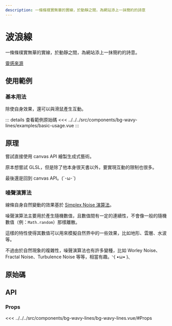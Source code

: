 ```yaml
---
description: 一條條樸實無華的實線，於動靜之間，為網站添上一抹簡約的詩意
---
```


<script setup>
import SourceLinkList from '../../../src/components/source-link-list.vue'

import BasicUsage from '../../../src/components/bg-wavy-lines/examples/basic-usage.vue'
</script>

# 波浪線 <Badge type="info" text="bg" />

一條條樸實無華的實線，於動靜之間，為網站添上一抹簡約的詩意。

[靈感來源](https://codepen.io/wodniack/pen/abeMZXQ?editors=1010)

## 使用範例

### 基本用法

除使自身效果，還可以與滑鼠產生互動。

<basic-usage class="h-[70vh]" />

::: details 查看範例原始碼
<<< ../../../src/components/bg-wavy-lines/examples/basic-usage.vue
:::

## 原理

嘗試直接使用 canvas API 繪製生成式藝術。

原本想嘗試 GLSL，但是除了他本身很天書以外，要實現互動的限制也很多。

最後還是回到 canvas API。(´･ω･`)

### 噪聲演算法

線條自身自然變動的效果基於 [Simplex Noise 演算法](https://en.wikipedia.org/wiki/Simplex_noise)。

噪聲演算法主要用於產生隨機數值，且數值間有一定的連續性，不會像一般的隨機數值（例：`Math.random`）那樣離散。

這樣的特性使得其數值可以用來模擬自然界中的一些效果，比如地形、雲層、水波等。

不過由於自然現象的複雜性，噪聲演算法也有許多變種，比如 Worley Noise、Fractal Noise、Turbulence Noise 等等，相當有趣。◝( •ω• )◟

## 原始碼

<source-link-list name="bg-wavy-lines"/>

## API

### Props

<<< ../../../src/components/bg-wavy-lines/bg-wavy-lines.vue/#Props
